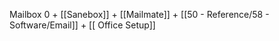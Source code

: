 Mailbox 0 + [[Sanebox]] + [[Mailmate]] + [[50 - Reference/58 - Software/Email]] + [[ Office Setup]]
